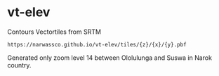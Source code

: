# vt-elev
Contours Vectortiles from SRTM

```
https://narwassco.github.io/vt-elev/tiles/{z}/{x}/{y}.pbf
```

Generated only zoom level 14 between Ololulunga and Suswa in Narok country.
